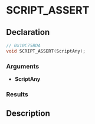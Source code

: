 # SCRIPT_ASSERT

## Declaration
```cpp
// 0x10C75BDA
void SCRIPT_ASSERT(ScriptAny);
```

### Arguments
- **ScriptAny**

### Results

## Description

